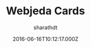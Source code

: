 ---
title: Webjeda Cards
github: 'https://github.com/sharu725/cards'
demo: 'https://webjeda.com/cards'
author: sharathdt
ssg:
  - Jekyll
cms:
  - No Cms
date: 2016-06-16T10:12:17.000Z
github_branch: master
description: A bootstrap based minimal jekyll theme
stale: false
---